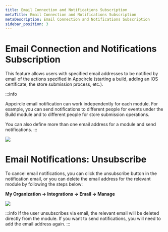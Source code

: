 ```yaml
---
title: Email Connection and Notifications Subscription
metaTitle: Email Connection and Notifications Subscription
metaDescription: Email Connection and Notifications Subscription
sidebar_position: 3
---
```


# Email Connection and Notifications Subscription

This feature allows users with specified email addresses to be notified by email of the actions specified in Appcircle (starting a build, adding an IOS certificate, the store submission process, etc.).

:::info

Appcircle email notification can work independently for each module. For example, you can send notifications to different people for events under the Build module and to different people for store submission operations.

You can also define more than one email address for a module and send notifications.
:::

![](<https://cdn.appcircle.io/docs/assets/email-notify-all-2.png>)

# Email Notifications: Unsubscribe

To cancel email notifications, you can click the unsubscribe button in the notification email, or you can delete the email address for the relevant module by following the steps below:

**My Organization -> Integrations -> Email -> Manage**

![](<https://cdn.appcircle.io/docs/assets/email-manage.png>)

:::info
If the user unsubscribes via email, the relevant email will be deleted directly from the module. If you want to send notifications, you will need to add the email address again.
:::
